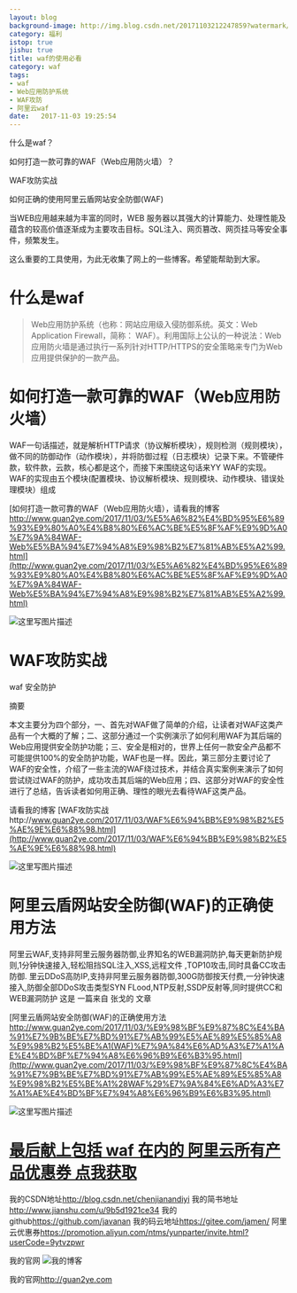 ```yaml
---
layout: blog
background-image: http://img.blog.csdn.net/20171103212247859?watermark/2/text/aHR0cDovL2Jsb2cuY3Nkbi5uZXQvY2hlbmppYW5hbmRpeWk=/font/5a6L5L2T/fontsize/400/fill/I0JBQkFCMA==/dissolve/70/gravity/SouthEast
category: 福利
istop: true
jishu: true
title: waf的使用必看
category: waf
tags:
- waf
- Web应用防护系统
- WAF攻防
- 阿里云waf
date:   2017-11-03 19:25:54
---
```



什么是waf？

如何打造一款可靠的WAF（Web应用防火墙）？

WAF攻防实战

如何正确的使用阿里云盾网站安全防御(WAF)


当WEB应用越来越为丰富的同时，WEB 服务器以其强大的计算能力、处理性能及蕴含的较高价值逐渐成为主要攻击目标。SQL注入、网页篡改、网页挂马等安全事件，频繁发生。

这么重要的工具使用，为此无收集了网上的一些博客。希望能帮助到大家。





# 什么是waf

> Web应用防护系统（也称：网站应用级入侵防御系统。英文：Web Application Firewall，简称：
> WAF）。利用国际上公认的一种说法：Web应用防火墙是通过执行一系列针对HTTP/HTTPS的安全策略来专门为Web应用提供保护的一款产品。



# 如何打造一款可靠的WAF（Web应用防火墙）

‍‍WAF一句话描述，就是解析HTTP请求（协议解析模块），规则检测（规则模块），做不同的防御动作（动作模块），并将防御过程（日志模块）记录下来。不管硬件款，软件款，云款，核心都是这个，而接下来围绕这句话来YY WAF的实现。WAF的实现由五个模块(配置模块、协议解析模块、规则模块、动作模块、错误处理模块）组成

[如何打造一款可靠的WAF（Web应用防火墙），请看我的博客
http://www.guan2ye.com/2017/11/03/%E5%A6%82%E4%BD%95%E6%89%93%E9%80%A0%E4%B8%80%E6%AC%BE%E5%8F%AF%E9%9D%A0%E7%9A%84WAF-Web%E5%BA%94%E7%94%A8%E9%98%B2%E7%81%AB%E5%A2%99.html](http://www.guan2ye.com/2017/11/03/%E5%A6%82%E4%BD%95%E6%89%93%E9%80%A0%E4%B8%80%E6%AC%BE%E5%8F%AF%E9%9D%A0%E7%9A%84WAF-Web%E5%BA%94%E7%94%A8%E9%98%B2%E7%81%AB%E5%A2%99.html)


![这里写图片描述](http://img.blog.csdn.net/20171103212247859?watermark/2/text/aHR0cDovL2Jsb2cuY3Nkbi5uZXQvY2hlbmppYW5hbmRpeWk=/font/5a6L5L2T/fontsize/400/fill/I0JBQkFCMA==/dissolve/70/gravity/SouthEast)

# WAF攻防实战

waf 安全防护

摘要

本文主要分为四个部分，一、首先对WAF做了简单的介绍，让读者对WAF这类产品有一个大概的了解；二、这部分通过一个实例演示了如何利用WAF为其后端的Web应用提供安全防护功能；三、安全是相对的，世界上任何一款安全产品都不可能提供100%的安全防护功能，WAF也是一样。因此，第三部分主要讨论了WAF的安全性，介绍了一些主流的WAF绕过技术，并结合真实案例来演示了如何尝试绕过WAF的防护，成功攻击其后端的Web应用；四、这部分对WAF的安全性进行了总结，告诉读者如何用正确、理性的眼光去看待WAF这类产品。

请看我的博客
 [WAF攻防实战http://www.guan2ye.com/2017/11/03/WAF%E6%94%BB%E9%98%B2%E5%AE%9E%E6%88%98.html](http://www.guan2ye.com/2017/11/03/WAF%E6%94%BB%E9%98%B2%E5%AE%9E%E6%88%98.html)

![这里写图片描述](http://img.blog.csdn.net/20171103212430090?watermark/2/text/aHR0cDovL2Jsb2cuY3Nkbi5uZXQvY2hlbmppYW5hbmRpeWk=/font/5a6L5L2T/fontsize/400/fill/I0JBQkFCMA==/dissolve/70/gravity/SouthEast)

# 阿里云盾网站安全防御(WAF)的正确使用方法

阿里云WAF,支持非阿里云服务器防御,业界知名的WEB漏洞防护,每天更新防护规则,1分钟快速接入,轻松阻挡SQL注入,XSS,远程文件 ,TOP10攻击,同时具备CC攻击防御.
里云DDoS高防IP,支持非阿里云服务器防御,300G防御按天付费,一分钟快速接入,防御全部DDoS攻击类型SYN FLood,NTP反射,SSDP反射等,同时提供CC和WEB漏洞防护
这是 一篇来自  张戈的 文章

[阿里云盾网站安全防御(WAF)的正确使用方法
http://www.guan2ye.com/2017/11/03/%E9%98%BF%E9%87%8C%E4%BA%91%E7%9B%BE%E7%BD%91%E7%AB%99%E5%AE%89%E5%85%A8%E9%98%B2%E5%BE%A1(WAF)%E7%9A%84%E6%AD%A3%E7%A1%AE%E4%BD%BF%E7%94%A8%E6%96%B9%E6%B3%95.html](http://www.guan2ye.com/2017/11/03/%E9%98%BF%E9%87%8C%E4%BA%91%E7%9B%BE%E7%BD%91%E7%AB%99%E5%AE%89%E5%85%A8%E9%98%B2%E5%BE%A1%28WAF%29%E7%9A%84%E6%AD%A3%E7%A1%AE%E4%BD%BF%E7%94%A8%E6%96%B9%E6%B3%95.html)

![这里写图片描述](http://img.blog.csdn.net/20171103212648267?watermark/2/text/aHR0cDovL2Jsb2cuY3Nkbi5uZXQvY2hlbmppYW5hbmRpeWk=/font/5a6L5L2T/fontsize/400/fill/I0JBQkFCMA==/dissolve/70/gravity/SouthEast)






# **[最后献上包括 waf 在内的  阿里云所有产品优惠券  点我获取](https://promotion.aliyun.com/ntms/yunparter/invite.html?userCode=9ytvzpwr)**




我的CSDN地址<http://blog.csdn.net/chenjianandiyi>
我的简书地址<http://www.jianshu.com/u/9b5d1921ce34>
我的github<https://github.com/javanan>
我的码云地址<https://gitee.com/jamen/>
阿里云优惠券<https://promotion.aliyun.com/ntms/yunparter/invite.html?userCode=9ytvzpwr>



我的官网
![我的博客](https://github.com/javanan/javanan.github.io/blob/master/style/images/slifelogo.png?raw=true)

我的官网<http://guan2ye.com>
